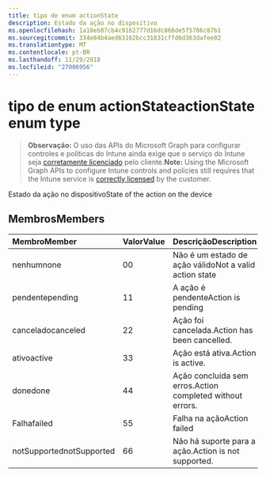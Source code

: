 ```yaml
---
title: tipo de enum actionState
description: Estado da ação no dispositivo
ms.openlocfilehash: 1a18eb87cb4c9162777d16dc866de5f5766c87b1
ms.sourcegitcommit: 334e84b4aed63162bcc31831cffd6d363dafee02
ms.translationtype: MT
ms.contentlocale: pt-BR
ms.lasthandoff: 11/29/2018
ms.locfileid: "27006956"
---
```

# <a name="actionstate-enum-type"></a><span data-ttu-id="5de6d-103">tipo de enum actionState</span><span class="sxs-lookup"><span data-stu-id="5de6d-103">actionState enum type</span></span>

> <span data-ttu-id="5de6d-104">**Observação:** O uso das APIs do Microsoft Graph para configurar controles e políticas do Intune ainda exige que o serviço do Intune seja [corretamente licenciado](https://go.microsoft.com/fwlink/?linkid=839381) pelo cliente.</span><span class="sxs-lookup"><span data-stu-id="5de6d-104">**Note:** Using the Microsoft Graph APIs to configure Intune controls and policies still requires that the Intune service is [correctly licensed](https://go.microsoft.com/fwlink/?linkid=839381) by the customer.</span></span>

<span data-ttu-id="5de6d-105">Estado da ação no dispositivo</span><span class="sxs-lookup"><span data-stu-id="5de6d-105">State of the action on the device</span></span>
## <a name="members"></a><span data-ttu-id="5de6d-106">Membros</span><span class="sxs-lookup"><span data-stu-id="5de6d-106">Members</span></span>
|<span data-ttu-id="5de6d-107">Membro</span><span class="sxs-lookup"><span data-stu-id="5de6d-107">Member</span></span>|<span data-ttu-id="5de6d-108">Valor</span><span class="sxs-lookup"><span data-stu-id="5de6d-108">Value</span></span>|<span data-ttu-id="5de6d-109">Descrição</span><span class="sxs-lookup"><span data-stu-id="5de6d-109">Description</span></span>|
|:---|:---|:---|
|<span data-ttu-id="5de6d-110">nenhum</span><span class="sxs-lookup"><span data-stu-id="5de6d-110">none</span></span>|<span data-ttu-id="5de6d-111">0</span><span class="sxs-lookup"><span data-stu-id="5de6d-111">0</span></span>|<span data-ttu-id="5de6d-112">Não é um estado de ação válido</span><span class="sxs-lookup"><span data-stu-id="5de6d-112">Not a valid action state</span></span>|
|<span data-ttu-id="5de6d-113">pendente</span><span class="sxs-lookup"><span data-stu-id="5de6d-113">pending</span></span>|<span data-ttu-id="5de6d-114">1</span><span class="sxs-lookup"><span data-stu-id="5de6d-114">1</span></span>|<span data-ttu-id="5de6d-115">A ação é pendente</span><span class="sxs-lookup"><span data-stu-id="5de6d-115">Action is pending</span></span>|
|<span data-ttu-id="5de6d-116">cancelado</span><span class="sxs-lookup"><span data-stu-id="5de6d-116">canceled</span></span>|<span data-ttu-id="5de6d-117">2</span><span class="sxs-lookup"><span data-stu-id="5de6d-117">2</span></span>|<span data-ttu-id="5de6d-118">Ação foi cancelada.</span><span class="sxs-lookup"><span data-stu-id="5de6d-118">Action has been cancelled.</span></span>|
|<span data-ttu-id="5de6d-119">ativo</span><span class="sxs-lookup"><span data-stu-id="5de6d-119">active</span></span>|<span data-ttu-id="5de6d-120">3</span><span class="sxs-lookup"><span data-stu-id="5de6d-120">3</span></span>|<span data-ttu-id="5de6d-121">Ação está ativa.</span><span class="sxs-lookup"><span data-stu-id="5de6d-121">Action is active.</span></span>|
|<span data-ttu-id="5de6d-122">done</span><span class="sxs-lookup"><span data-stu-id="5de6d-122">done</span></span>|<span data-ttu-id="5de6d-123">4</span><span class="sxs-lookup"><span data-stu-id="5de6d-123">4</span></span>|<span data-ttu-id="5de6d-124">Ação concluída sem erros.</span><span class="sxs-lookup"><span data-stu-id="5de6d-124">Action completed without errors.</span></span>|
|<span data-ttu-id="5de6d-125">Falha</span><span class="sxs-lookup"><span data-stu-id="5de6d-125">failed</span></span>|<span data-ttu-id="5de6d-126">5</span><span class="sxs-lookup"><span data-stu-id="5de6d-126">5</span></span>|<span data-ttu-id="5de6d-127">Falha na ação</span><span class="sxs-lookup"><span data-stu-id="5de6d-127">Action failed</span></span>|
|<span data-ttu-id="5de6d-128">notSupported</span><span class="sxs-lookup"><span data-stu-id="5de6d-128">notSupported</span></span>|<span data-ttu-id="5de6d-129">6</span><span class="sxs-lookup"><span data-stu-id="5de6d-129">6</span></span>|<span data-ttu-id="5de6d-130">Não há suporte para a ação.</span><span class="sxs-lookup"><span data-stu-id="5de6d-130">Action is not supported.</span></span>|



